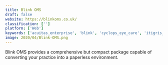 ```yaml
---
title: Blink OMS
draft: false 
website: https://blinkoms.co.uk/
classification: ['']
platform: ['Web']
keywords: ['acuitas_enterprise', 'blink', 'cyclops_eye_care', 'itigris_optima', 'intellechart_emr', 'keychart', 'managementplus', 'maximeyes', 'officemate', 'optisoft', 'optosys', 'practice_director_ehr', 'quikeyes', 'simplepractice', 'uprise', 'vision_plus_pms', 'visionpro_pos', 'weave', 'evisioncare', 'eyecare_advantage']
image: 2020/04/Blink-OMS.png
---
```

Blink OMS provides a comprehensive but compact package capable of converting your practice into a paperless environment.